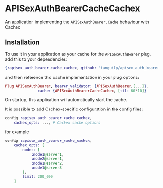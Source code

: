 # APISexAuthBearerCacheCachex

An application implementing the `APISexAuthBearer.Cache` behaviour with Cachex

## Installation

To use it in your application as your cache for the `APISexAuthBearer` plug, add this to your
dependencies:

```elixir
{:apisex_auth_bearer_cache_cachex, github: "tanguilp/apisex_auth_bearer_cache_cachex"}
```

and then reference this cache implementation in your plug options:
```elixir
Plug APISexAuthBearer, bearer_validator: {APISexAuthBearer,[...]},
		       cache: {APISexAuthBearerCacheCachex, [ttl: 60*10]}

```

On startup, this application will automatically start the cache.

It is possible to add Cachex-specific configuration in the config files:

```elixir
config :apisex_auth_bearer_cache_cachex,
	cachex_opts: ..., # Cachex cache options
```

for example

```elixir
config :apisex_auth_bearer_cache_cachex,
	cachex_opts: [
		nodes: [
			:node1@server1,
			:node2@server1,
			:node1@server2,
			:node1@server3
		],
		limit: 200_000
	]
```
